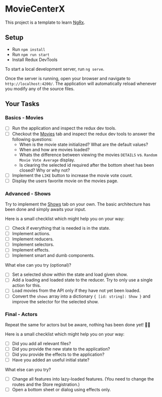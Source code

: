 # MovieCenterX

This project is a template to learn [NgRx](https://ngrx.io/).

## Setup

- Run `npm install`
- Run `npm run start`
- Install Redux DevTools

To start a local development server, run `ng serve`.

Once the server is running, open your browser and navigate to `http://localhost:4200/`. The application will automatically reload whenever you modify any of the source files.

## Your Tasks

### Basics - Movies

- [ ] Run the application and inspect the redux dev tools.
- [ ] Checkout the [Movies](http://localhost:4200/movies) tab and inspect the redux dev tools to answer the following questions:
  - When is the movie state initialized? What are the default values?
  - When and how are movies loaded?
  - Whats the difference between viewing the movies `DETAILS` vs. `Random Movie Vote Average` display.
  - Is clearing the selected id required after the bottom sheet has been closed? Why or why not?
- [ ] Implement the `LIKE` button to increase the movie vote count.
- [ ] Display the users favorite movie on the movies page.

### Advanced - Shows

Try to implement the [Shows](http://localhost:4200/shows) tab on your own. The basic architecture has been done and simply awaits your input.

Here is a small checklist which might help you on your way:

- [ ] Check if everything that is needed is in the state.
- [ ] Implement actions.
- [ ] Implement reducers.
- [ ] Implement selectors.
- [ ] Implement effects.
- [ ] Implement smart and dumb components.

What else can you try (optional)?

- [ ] Set a selected show within the state and load given show.
- [ ] Add a loading and loaded state to the reducer. Try to only use a single action for this.
- [ ] Load movies from the API only if they have not yet been loaded.
- [ ] Convert the `shows` array into a dictionary `{ [id: string]: Show }` and improve the selector for the selected show.

### Final - Actors

Repeat the same for actors but be aware, nothing has been done yet! 🤷‍♂️

Here is a small checklist which might help you on your way:

- [ ] Did you add all relevant files?
- [ ] Did you provide the new state to the application?
- [ ] Did you provide the effects to the application?
- [ ] Have you added an useful initial state?

What else can you try?

- [ ] Change all features into lazy-loaded features. (You need to change the routes and the Store registration.)
- [ ] Open a bottom sheet or dialog using effects only.
